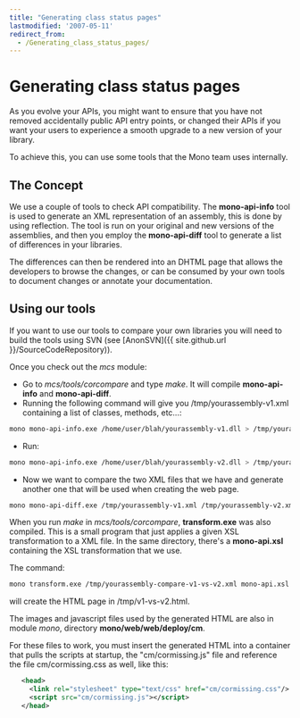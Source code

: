 ```yaml
---
title: "Generating class status pages"
lastmodified: '2007-05-11'
redirect_from:
  - /Generating_class_status_pages/
---
```


Generating class status pages
=============================

As you evolve your APIs, you might want to ensure that you have not removed accidentally public API entry points, or changed their APIs if you want your users to experience a smooth upgrade to a new version of your library.

To achieve this, you can use some tools that the Mono team uses internally.

The Concept
-----------

We use a couple of tools to check API compatibility. The **mono-api-info** tool is used to generate an XML representation of an assembly, this is done by using reflection. The tool is run on your original and new versions of the assemblies, and then you employ the **mono-api-diff** tool to generate a list of differences in your libraries.

The differences can then be rendered into an DHTML page that allows the developers to browse the changes, or can be consumed by your own tools to document changes or annotate your documentation.

Using our tools
---------------

If you want to use our tools to compare your own libraries you will need to build the tools using SVN (see [AnonSVN]({{ site.github.url }}/SourceCodeRepository)).

Once you check out the *mcs* module:

-   Go to *mcs/tools/corcompare* and type *make*. It will compile **mono-api-info** and **mono-api-diff**.
-   Running the following command will give you /tmp/yourassembly-v1.xml containing a list of classes, methods, etc...:

<!-- -->

``` bash
mono mono-api-info.exe /home/user/blah/yourassembly-v1.dll > /tmp/yourassembly-v1.xml
```

-   Run:

<!-- -->

``` bash
mono mono-api-info.exe /home/user/blah/yourassembly-v2.dll > /tmp/yourassembly-v2.xml
```

-   Now we want to compare the two XML files that we have and generate another one that will be used when creating the web page.

<!-- -->

``` bash
mono mono-api-diff.exe /tmp/yourassembly-v1.xml /tmp/yourassembly-v2.xml > /tmp/yourassembly-compare-v1-vs-v2.xml
```

When you run *make* in *mcs/tools/corcompare*, **transform.exe** was also compiled. This is a small program that just applies a given XSL transformation to a XML file. In the same directory, there's a **mono-api.xsl** containing the XSL transformation that we use.

The command:

``` bash
mono transform.exe /tmp/yourassembly-compare-v1-vs-v2.xml mono-api.xsl > /tmp/v1-vs-v2.html
```

will create the HTML page in /tmp/v1-vs-v2.html.

The images and javascript files used by the generated HTML are also in module *mono*, directory **mono/web/web/deploy/cm**.

For these files to work, you must insert the generated HTML into a container that pulls the scripts at startup, the "cm/cormissing.js" file and reference the file cm/cormissing.css as well, like this:

``` xml
   <head>
     <link rel="stylesheet" type="text/css" href="cm/cormissing.css"/>
     <script src="cm/cormissing.js"></script>
   </head>
```

